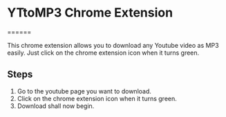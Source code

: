 # YTtoMP3 Chrome Extension
======


This chrome extension allows you to download any Youtube video as MP3 easily. Just click on the chrome extension icon when it turns green.

Steps
------
1. Go to the youtube page you want to download.
2. Click on the chrome extension icon when it turns green.
3. Download shall now begin.
